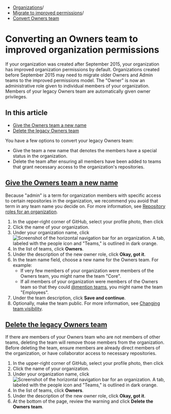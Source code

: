   * [Organizations](https://docs.github.com/en/organizations "Organizations")/
  * [Migrate to improved permissions](https://docs.github.com/en/organizations/migrating-to-improved-organization-permissions "Migrate to improved permissions")/
  * [Convert Owners team](https://docs.github.com/en/organizations/migrating-to-improved-organization-permissions/converting-an-owners-team-to-improved-organization-permissions "Convert Owners team")


# Converting an Owners team to improved organization permissions
If your organization was created after September 2015, your organization has improved organization permissions by default. Organizations created before September 2015 may need to migrate older Owners and Admin teams to the improved permissions model. The "Owner" is now an administrative role given to individual members of your organization. Members of your legacy Owners team are automatically given owner privileges.
## In this article
  * [Give the Owners team a new name](https://docs.github.com/en/organizations/migrating-to-improved-organization-permissions/converting-an-owners-team-to-improved-organization-permissions#give-the-owners-team-a-new-name)
  * [Delete the legacy Owners team](https://docs.github.com/en/organizations/migrating-to-improved-organization-permissions/converting-an-owners-team-to-improved-organization-permissions#delete-the-legacy-owners-team)


You have a few options to convert your legacy Owners team:
  * Give the team a new name that denotes the members have a special status in the organization.
  * Delete the team after ensuring all members have been added to teams that grant necessary access to the organization's repositories.


## [Give the Owners team a new name](https://docs.github.com/en/organizations/migrating-to-improved-organization-permissions/converting-an-owners-team-to-improved-organization-permissions#give-the-owners-team-a-new-name)
Because "admin" is a term for organization members with specific access to certain repositories in the organization, we recommend you avoid that term in any team name you decide on. For more information, see [Repository roles for an organization](https://docs.github.com/en/organizations/managing-user-access-to-your-organizations-repositories/managing-repository-roles/repository-roles-for-an-organization).
  1. In the upper-right corner of GitHub, select your profile photo, then click 
  2. Click the name of your organization.
  3. Under your organization name, click 
![Screenshot of the horizontal navigation bar for an organization. A tab, labeled with the people icon and "Teams," is outlined in dark orange.](https://docs.github.com/assets/cb-22213/images/help/organizations/organization-teams-tab.png)
  4. In the list of teams, click **Owners**.
  5. Under the description of the new owner role, click **Okay, got it**.
  6. In the team name field, choose a new name for the Owners team. For example:
     * If very few members of your organization were members of the Owners team, you might name the team "Core".
     * If all members of your organization were members of the Owners team so that they could [@mention teams](https://docs.github.com/en/get-started/writing-on-github/getting-started-with-writing-and-formatting-on-github/basic-writing-and-formatting-syntax#mentioning-people-and-teams), you might name the team "Employees".
  7. Under the team description, click **Save and continue**.
  8. Optionally, make the team public. For more information, see [Changing team visibility](https://docs.github.com/en/organizations/organizing-members-into-teams/changing-team-visibility).


## [Delete the legacy Owners team](https://docs.github.com/en/organizations/migrating-to-improved-organization-permissions/converting-an-owners-team-to-improved-organization-permissions#delete-the-legacy-owners-team)
If there are members of your Owners team who are not members of other teams, deleting the team will remove those members from the organization. Before deleting the team, ensure members are already direct members of the organization, or have collaborator access to necessary repositories.
  1. In the upper-right corner of GitHub, select your profile photo, then click 
  2. Click the name of your organization.
  3. Under your organization name, click 
![Screenshot of the horizontal navigation bar for an organization. A tab, labeled with the people icon and "Teams," is outlined in dark orange.](https://docs.github.com/assets/cb-22213/images/help/organizations/organization-teams-tab.png)
  4. In the list of teams, click **Owners**.
  5. Under the description of the new owner role, click **Okay, got it**.
  6. At the bottom of the page, review the warning and click **Delete the Owners team**.


